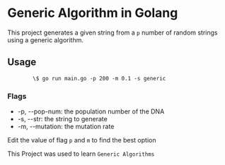 # Generic Algorithm in Golang

This project generates a given string from a `p` number of random strings using a generic algorithm.

## Usage

            \$ go run main.go -p 200 -m 0.1 -s generic

### Flags

- \-p, \-\-pop\-num: the population number of the DNA
- \-s, \-\-str: the string to generate
- \-m, \-\-mutation: the mutation rate

Edit the value of flag `p` and `m` to find the best option

This Project was used to learn `Generic Algorithms`
